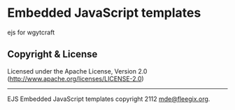 # Embedded JavaScript templates

ejs for wgytcraft

## Copyright & License
Licensed under the Apache License, Version 2.0
(<http://www.apache.org/licenses/LICENSE-2.0>)
- - -
EJS Embedded JavaScript templates copyright 2112
mde@fleegix.org.
